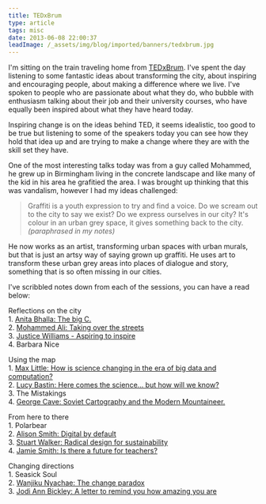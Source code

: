 ```yaml
---
title: TEDxBrum
type: article
tags: misc
date: 2013-06-08 22:00:37
leadImage: /_assets/img/blog/imported/banners/tedxbrum.jpg
---
```

<p> I&#39;m sitting on the train traveling home from <a href="http://tedxbrum.org" target="_blank">TEDxBrum</a>. I&#39;ve spent the day listening to some fantastic ideas about transforming the city, about inspiring and encouraging people, about making a difference where we live. I&#39;ve spoken to people who are passionate about what they do, who bubble with enthusiasm talking about their job and their university courses, who have equally been inspired about what they have heard today.</p><p> Inspiring change is on the ideas behind TED, it seems idealistic, too good to be true but listening to some of the speakers today you can see how they hold that idea up and are trying to make a change where they are with the skill set they have.</p><p> One of the most interesting talks today was from a guy called Mohammed, he grew up in Birmingham living in the concrete landscape and like many of the kid in his area he grafitied the area. I was brought up thinking that this was vandalism, however I had my ideas challenged:</p><blockquote> <p> Graffiti is a youth expression to try and find a voice. Do we scream out to the city to say we exist? Do we express ourselves in our city? It&#39;s colour in an urban grey space, it gives something back to the city. <em>(paraphrased in my notes)</em></p></blockquote><p> He now works as an artist, transforming urban spaces with urban murals, but that is just an artsy way of saying grown up graffiti. He uses art to transform these urban grey areas into places of dialogue and story, something that is so often missing in our cities.</p><p> I&#39;ve scribbled notes down from each of the sessions, you can have a read below:</p><p> Reflections on the city<br /> 1. <a href="https://www.evernote.com/shard/s18/sh/ac130721-f1e6-4613-8c5c-8c71c24e1471/d1b8f8614dfc97b911e537d0fcf704a7" target="_blank">Anita Bhalla: The big C.</a><br /> 2. <a href="https://www.evernote.com/shard/s18/sh/144d4ae5-2fea-4e36-98bc-5e52621600dc/601fa9406591a951820c0fecb4e15b1f" target="_blank">Mohammed Ali: Taking over the streets</a><br /> 3. <a href="https://www.evernote.com/shard/s18/sh/bafca85e-d7f3-4610-8c14-eb3351427400/95ccec1635ce05a0a7600fbcf8a0308f" target="_blank">Justice Williams - Aspiring to inspire</a><br /> 4. Barbara Nice</p><p> Using the map<br /> 1. <a href="https://www.evernote.com/shard/s18/sh/74ea144a-c5e7-4c0f-98c7-1d5c2125438b/e10667059392603cdd5787454c01e3b2" target="_blank">Max Little: How is science changing in the era of big data and computation?</a><br /> 2. <a href="https://www.evernote.com/shard/s18/sh/766a88b1-6693-476a-b86c-6e8cfa991033/c3dc699c56766821bf898cb32fc2e54d" target="_blank">Lucy Bastin: Here comes the science&hellip; but how will we know?</a><br /> 3. The Mistakings<br /> 4. <a href="https://www.evernote.com/shard/s18/sh/11dd2ea7-2809-4ed7-b07f-2b42e1b675a8/1da62628d00a97e28c94770830f619da" target="_blank">George Cave: Soviet Cartography and the Modern Mountaineer.</a></p><p> From here to there<br /> 1. Polarbear<br /> 2. <a href="https://www.evernote.com/shard/s18/sh/3f985379-f3a1-44c1-aa08-c5fcc3809888/b96ec73af2f45251c9a4ff97f5143ef0" target="_blank">Alison Smith: Digital by default</a><br /> 3. <a href="https://www.evernote.com/shard/s18/sh/2919ce26-3496-44b5-a796-13b77d325903/c15bc78e27db44d78bf5381492159134" target="_blank">Stuart Walker: Radical design for sustainability</a><br /> 4. <a href="https://www.evernote.com/shard/s18/sh/607a0a56-c4b3-423d-9637-c8e149c661b6/e100a7bd79d3a8858185958ecab15070" target="_blank">Jamie Smith: Is there a future for teachers?</a></p><p> Changing directions<br /> 1. Seasick Soul<br /> 2. <a href="https://www.evernote.com/shard/s18/sh/874c0670-d404-4a0e-a4fb-e1669c18684e/13f8162f4530a3a8942160201364f045" target="_blank">Wanjiku Nyachae: The change paradox</a><br /> 3. <a href="https://www.evernote.com/shard/s18/sh/bd38510e-0354-4e88-be07-04ed02399e25/f63b94c6664d9378db932e3a797022bd" target="_blank">Jodi Ann Bickley: A letter to remind you how amazing you are</a></p>
